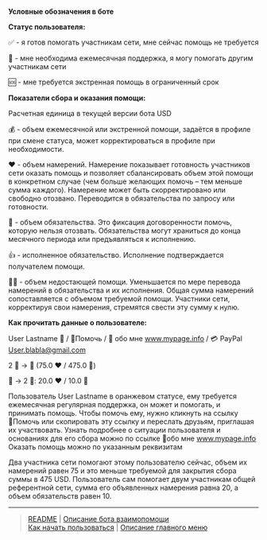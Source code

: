 <b>Условные обозначения в боте</b>

<b>Статус пользователя:</b>

✅ - я готов помогать участникам сети, мне сейчас помощь не требуется

🔆 - мне необходима ежемесячная поддержка, я могу помогать другим участникам сети

🆘 - мне требуется экстренная помощь в ограниченный срок

<b>Показатели сбора и оказания помощи:</b>

Расчетная единица в текущей версии бота USD

💰 - объем ежемесячной или экстренной помощи, задаётся в профиле при смене статуса, может корректироваться в профиле при необходимости.

❤️ - объем намерений. Намерение показывает готовность участников сети оказать помощь и позволяет сбалансировать объем этой помощи в конкретном случае (чем больше желающих помочь – тем меньше сумма каждого). Намерение может быть скорректировано или свободно отозвано. Переводится в обязательства по запросу или готовности. 

🤝 - объем обязательства. Это фиксация договоренности помочь, которую нельзя отозвать. Обязательства могут храниться до конца месячного периода или предъявляться к исполнению. 

👍 - исполненное обязательство. Исполнение подтверждается получателем помощи.

🙏🏻 - объем недостающей помощи. Уменьшается по мере перевода намерений в обязательства и их исполнения. Общая сумма намерений сопоставляется с объемом требуемой помощи. Участники сети, корректируя свои намерения, стремятся свести эту сумму к нулю.

<b>Как прочитать данные о пользователе:</b>

User Lastname 🔆 / 🔗Помочь / 💬 обо мне www.mypage.info / 💳 PayPal User.blabla@gmail.com

2 👥 -> 👤 (75.0 ❤️ / 475.0 🙏)

👤 -> 2 👥: 20.0 ❤️ / 10.0 🤝

Пользователь User Lastname в оранжевом статусе, ему требуется ежемесячная регулярная поддержка, он может и помогать, и принимать помощь. Чтобы помочь ему, нужно кликнуть на ссылку 🔗Помочь или скопировать эту ссылку и переслать друзьям, приглашая их участвовать.
Узнать подробнее о ситуации пользователя и основаниях для его сбора можно по ссылке 💬обо мне www.mypage.info
Оказать помощь можно по указанным реквизитам

Два участника сети помогают этому пользователю сейчас, объем их намерений равен 75 и это меньше требуемой для закрытия сбора суммы в 475 USD.
Пользователь сам помогает двум участникам общей референтной сети, сумма его объявленных намерения равна 20, а объем обязательств равен 10.

---
> [README](README.md)  |   [Описание бота взаимопомощи](../index.md)   
> [Как начать пользоваться](how_start.md)  |  [Описание главного меню](menu.md)
